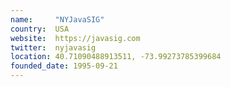 ```yaml
---
name:     "NYJavaSIG"
country:  USA
website:  https://javasig.com
twitter:  nyjavasig
location: 40.71090488913511, -73.99273785399684
founded_date: 1995-09-21
---
```

